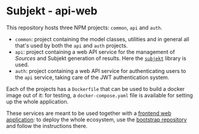 # Subjekt - api-web

This repository hosts three NPM projects: `common`, `api` and `auth`.

- `common`: project containing the model classes, utilities and in general all that's used by both the `api` and `auth` projects.
- `api`: project containing a web API service for the management of *Sources* and Subjekt generation of results. Here the [`subjekt`](https://github.com/mini-roostico/subjekt) library is used.
- `auth`: project containing a web API service for authenticating users to the `api` service, taking care of the JWT authentication system.

Each of the projects has a `Dockerfile` that can be used to build a docker image out of it: for testing, a `docker-compose.yaml` file is available for setting up the whole application. 

These services are meant to be used together with a [frontend web application](https://github.com/mini-roostico/web-frontend): to deploy the whole ecosystem, use the [bootstrap repository](https://github.com/mini-roostico/bootstrap) 
and follow the instructions there.
